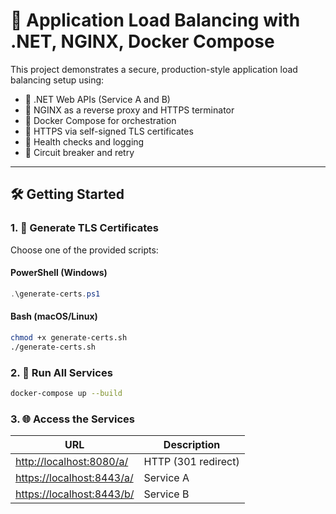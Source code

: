 # 🧭 Application Load Balancing with .NET, NGINX, Docker Compose

This project demonstrates a secure, production-style application load balancing setup using:

- 🔹 .NET Web APIs (Service A and B)
- 🔹 NGINX as a reverse proxy and HTTPS terminator
- 🔹 Docker Compose for orchestration
- 🔹 HTTPS via self-signed TLS certificates
- 🔹 Health checks and logging
- 🔹 Circuit breaker and retry

---

## 🛠️ Getting Started

### 1. 🔐 Generate TLS Certificates

Choose one of the provided scripts:

#### PowerShell (Windows)
```powershell
.\generate-certs.ps1
```

#### Bash (macOS/Linux)
```bash
chmod +x generate-certs.sh
./generate-certs.sh
```

### 2. 🚀 Run All Services

```bash
docker-compose up --build
```

### 3. 🌐 Access the Services

| URL                                                    | Description         |
| ------------------------------------------------------ | ------------------- |
| [http://localhost:8080/a/](http://localhost:8080/a/)   | HTTP (301 redirect) |
| [https://localhost:8443/a/](https://localhost:8443/a/) | Service A           |
| [https://localhost:8443/b/](https://localhost:8443/b/) | Service B           |
